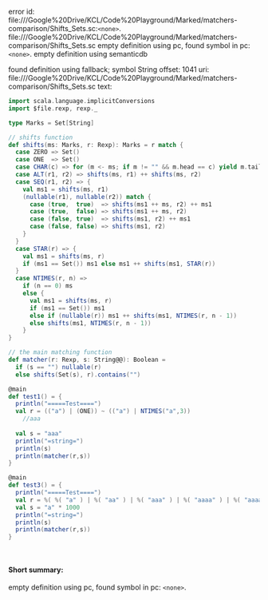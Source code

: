 error id: file://<HOME>/Google%20Drive/KCL/Code%20Playground/Marked/matchers-comparison/Shifts_Sets.sc:`<none>`.
file://<HOME>/Google%20Drive/KCL/Code%20Playground/Marked/matchers-comparison/Shifts_Sets.sc
empty definition using pc, found symbol in pc: `<none>`.
empty definition using semanticdb

found definition using fallback; symbol String
offset: 1041
uri: file://<HOME>/Google%20Drive/KCL/Code%20Playground/Marked/matchers-comparison/Shifts_Sets.sc
text:
```scala
import scala.language.implicitConversions
import $file.rexp, rexp._

type Marks = Set[String]

// shifts function
def shifts(ms: Marks, r: Rexp): Marks = r match {
  case ZERO => Set()
  case ONE  => Set()
  case CHAR(c) => for (m <- ms; if m != "" && m.head == c) yield m.tail
  case ALT(r1, r2) => shifts(ms, r1) ++ shifts(ms, r2)
  case SEQ(r1, r2) => {
    val ms1 = shifts(ms, r1)
    (nullable(r1), nullable(r2)) match {
      case (true,  true)  => shifts(ms1 ++ ms, r2) ++ ms1
      case (true,  false) => shifts(ms1 ++ ms, r2)
      case (false, true)  => shifts(ms1, r2) ++ ms1
      case (false, false) => shifts(ms1, r2)
    }
  }
  case STAR(r) => {
    val ms1 = shifts(ms, r)
    if (ms1 == Set()) ms1 else ms1 ++ shifts(ms1, STAR(r))
  }
  case NTIMES(r, n) =>
    if (n == 0) ms
    else {
      val ms1 = shifts(ms, r)
      if (ms1 == Set()) ms1
      else if (nullable(r)) ms1 ++ shifts(ms1, NTIMES(r, n - 1))
      else shifts(ms1, NTIMES(r, n - 1))
    }
}

// the main matching function 
def matcher(r: Rexp, s: String@@): Boolean =
  if (s == "") nullable(r)
  else shifts(Set(s), r).contains("")

@main
def test1() = {
  println("=====Test====")
  val r = (("a") | (ONE)) ~ (("a") | NTIMES("a",3))
    //aaa
    
  val s = "aaa"
  println("=string=")
  println(s)
  println(matcher(r,s))
}

@main
def test3() = {
  println("=====Test====")
  val r = %( %( "a" ) | %( "aa" ) | %( "aaa" ) | %( "aaaa" ) | %( "aaaaa" ) )
  val s = "a" * 1000
  println("=string=")
  println(s)
  println(matcher(r,s))
}
 



```


#### Short summary: 

empty definition using pc, found symbol in pc: `<none>`.